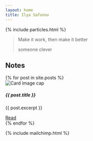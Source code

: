```yaml
---
layout: home
title: Ilya Safonov
---
```


<div class="row">
{% include particles.html %}
</div>

<blockquote class="blockquote">
  <p class="mb-0">Make it work, then make it better</p>
  <footer class="blockquote-footer">someone clever</footer>
</blockquote>

## Notes
<div class="row">
  {% for post in site.posts %}
    <div class="col-md-6 col-lg-4 ">
      <div class="card" style="width: 18rem;">
        <img class="card-img-top d-sm-none d-md-block"
         src="{{ post.thumbnail }}" alt="Card image cap">
        <div class="card-body">
          <h5 class="card-title">{{ post.title }}</h5>
          <p class="card-text">{{ post.excerpt }}</p>
          <a href="{{site.baseurl}}{{ post.url }}"
           class="btn btn-primary btn-lg btn-block">Read</a>
        </div>
      </div>
    </div>
  {% endfor %}
</div>

{% include mailchimp.html %}
